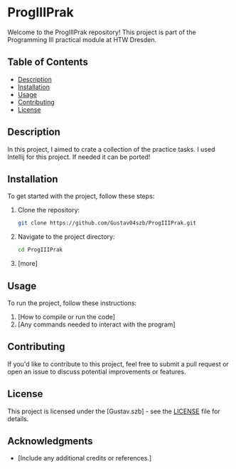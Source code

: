 # ProgIIIPrak

Welcome to the ProgIIIPrak repository! This project is part of the Programming III practical module at HTW Dresden.

## Table of Contents

- [Description](#description)
- [Installation](#installation)
- [Usage](#usage)
- [Contributing](#contributing)
- [License](#license)

## Description

In this project, I aimed to crate a collection of the practice tasks. I used Intellij for this project. If needed it can be ported!

## Installation

To get started with the project, follow these steps:

1. Clone the repository:
   ```bash
   git clone https://github.com/Gustav04szb/ProgIIIPrak.git
   ```
2. Navigate to the project directory:
   ```bash
   cd ProgIIIPrak
   ```
3. [more]

## Usage

To run the project, follow these instructions:
1. [How to compile or run the code]
2. [Any commands needed to interact with the program]

## Contributing

If you'd like to contribute to this project, feel free to submit a pull request or open an issue to discuss potential improvements or features.

## License

This project is licensed under the [Gustav.szb] - see the [LICENSE](LICENSE) file for details.

## Acknowledgments
- [Include any additional credits or references.]
